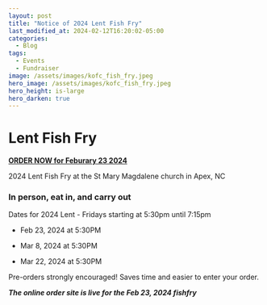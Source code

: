 ```yaml
---
layout: post
title: "Notice of 2024 Lent Fish Fry"
last_modified_at: 2024-02-12T16:20:02-05:00
categories:
  - Blog
tags:
  - Events
  - Fundraiser
image: /assets/images/kofc_fish_fry.jpeg
hero_image: /assets/images/kofc_fish_fry.jpeg
hero_height: is-large
hero_darken: true
---
```


# Lent Fish Fry

[**ORDER NOW for Feburary 23 2024**](https://lentfishfry.com)

2024 Lent Fish Fry at the St Mary Magdalene church in Apex, NC

### In person, eat in, and carry out




Dates for 2024 Lent - Fridays starting at 5:30pm until 7:15pm

* Feb 23, 2024 at 5:30PM

* Mar 8, 2024 at 5:30PM

* Mar 22, 2024 at 5:30PM

Pre-orders strongly encouraged! Saves time and easier to enter your order.

***The online order site is live for the Feb 23, 2024 fishfry***
